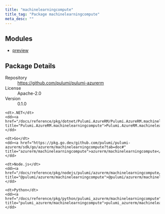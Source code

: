 ```yaml
---
title: "machinelearningcompute"
title_tag: "Package machinelearningcompute"
meta_desc: ""
---
```


<!-- WARNING: this file was generated by Pulumi Docs Generator. -->
<!-- Do not edit by hand unless you're certain you know what you are doing! -->



<h2 id="modules">Modules</h2>
<ul class="api">
    <li><a href="preview/" title="preview"><span class="symbol module"></span>preview</a></li>
</ul>

<h2 id="package-details">Package Details</h2>
<dl class="package-details">
	<dt>Repository</dt>
	<dd><a href="https://github.com/pulumi/pulumi-azurerm">https://github.com/pulumi/pulumi-azurerm</a></dd>
	<dt>License</dt>
	<dd>Apache-2.0</dd>
	<dt>Version</dt>
	<dd>0.1.0</dd>
</dl>



<dl class="tabular">

    <dt>.NET</dt>
    <dd><a href="/docs/reference/pkg/dotnet/Pulumi.AzureRM/Pulumi.AzureRM.machinelearningcompute.html" title="Pulumi.AzureRM.machinelearningcompute">Pulumi.AzureRM.machinelearningcompute</a></dd>

    <dt>Go</dt>
    <dd><a href="https://pkg.go.dev/github.com/pulumi/pulumi-azurerm/sdk/go/azurerm/machinelearningcompute?tab=doc#" title="azurerm/machinelearningcompute">azurerm/machinelearningcompute</a></dd>

    <dt>Node.js</dt>
    <dd><a href="/docs/reference/pkg/nodejs/pulumi/azurerm/machinelearningcompute/#" title="@pulumi/azurerm/machinelearningcompute">@pulumi/azurerm/machinelearningcompute</a></dd>

    <dt>Python</dt>
    <dd><a href="/docs/reference/pkg/python/pulumi_azurerm/machinelearningcompute" title="pulumi_azurerm/machinelearningcompute">pulumi_azurerm/machinelearningcompute</a></dd>

</dl>

